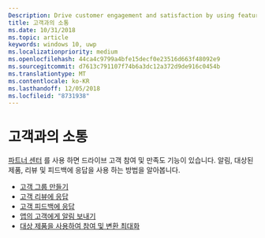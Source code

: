```yaml
---
Description: Drive customer engagement and satisfaction by using features like notifications, targeted offers, responding to reviews and feedback, and more.
title: 고객과의 소통
ms.date: 10/31/2018
ms.topic: article
keywords: windows 10, uwp
ms.localizationpriority: medium
ms.openlocfilehash: 44ca4c9799a4bfe15decf0e23516d663f48092e9
ms.sourcegitcommit: d7613c791107f74b6a3dc12a372d9de916c0454b
ms.translationtype: MT
ms.contentlocale: ko-KR
ms.lasthandoff: 12/05/2018
ms.locfileid: "8731938"
---
```

# <a name="engage-with-your-customers"></a>고객과의 소통

[파트너 센터](https://partner.microsoft.com/dashboard) 를 사용 하면 드라이브 고객 참여 및 만족도 기능이 있습니다. 알림, 대상된 제품, 리뷰 및 피드백에 응답을 사용 하는 방법을 알아봅니다.

-   [고객 그룹 만들기](create-customer-groups.md)
-   [고객 리뷰에 응답](respond-to-customer-reviews.md)
-   [고객 피드백에 응답](respond-to-customer-feedback.md)
-   [앱의 고객에게 알림 보내기](send-push-notifications-to-your-apps-customers.md)
-   [대상 제품을 사용하여 참여 및 변환 최대화](use-targeted-offers-to-maximize-engagement-and-conversions.md)

 

